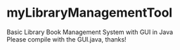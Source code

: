 # myLibraryManagementTool
Basic Library Book Management System with GUI in Java
<br>
Please compile with the GUI.java, thanks!
